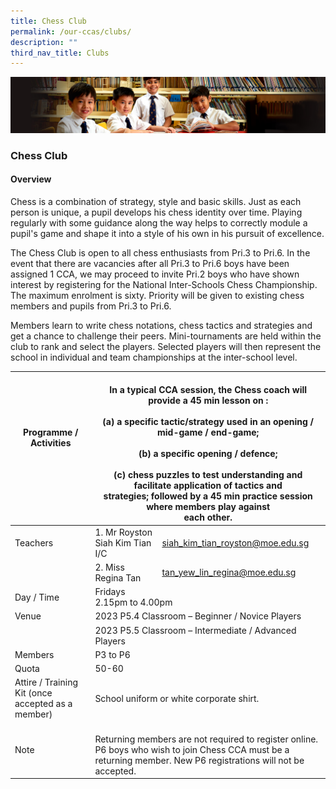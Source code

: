 ```yaml
---
title: Chess Club
permalink: /our-ccas/clubs/
description: ""
third_nav_title: Clubs
---
```

![](/images/Sub-banner1.jpg)

### Chess Club

#### Overview

Chess is a combination of strategy, style and basic skills. Just as each person is unique, a pupil develops his chess identity over time. Playing regularly with some guidance along the way helps to correctly module a pupil's game and shape it into a style of his own in his pursuit of excellence.

  

The Chess Club is open to all chess enthusiasts from Pri.3 to Pri.6. In the event that there are vacancies after all Pri.3 to Pri.6 boys have been assigned 1 CCA, we may proceed to invite Pri.2 boys who have shown interest by registering for the National Inter-Schools Chess Championship.&nbsp; The maximum enrolment is sixty. Priority will be given to existing chess members and pupils from Pri.3 to Pri.6.

  

Members learn to write chess notations, chess tactics and strategies and get a chance to challenge their peers. Mini-tournaments are held within the club to rank and select the players. Selected players will then represent the school in individual and team championships at the inter-school level.

<table><thead><tr><th>Programme / <br>Activities<br><br><br></th><th colspan="2"><br>In a typical CCA session, the Chess coach will provide a 45 min lesson on :<br><br>(a) a specific tactic/strategy used in an opening / mid-game / end-game;<br><br>(b) a specific opening / defence;<br><br>(c) chess puzzles to test understanding and facilitate application of tactics and <br>     strategies; followed by a 45 min practice session where members play against <br>     each other.<br></th></tr></thead><tbody><tr><td>Teachers</td><td>1. Mr Royston Siah Kim Tian I/C</td><td><a href="mailto:siah_kim_tian_royston@moe.edu.sg">siah_kim_tian_royston@moe.edu.sg</a></td></tr><tr><td></td><td>2. Miss Regina Tan</td><td><a href="mailto:tan_yew_lin_regina@moe.edu.sg">tan_yew_lin_regina@moe.edu.sg</a></td></tr><tr><td>Day / Time<br></td><td colspan="2">Fridays<br>2.15pm to 4.00pm</td></tr><tr><td>Venue</td><td colspan="2">2023 P5.4 Classroom – Beginner / Novice Players</td></tr><tr><td></td><td colspan="2">2023 P5.5 Classroom – Intermediate / Advanced Players</td></tr><tr><td>Members</td><td colspan="2">P3 to P6</td></tr><tr><td>Quota</td><td colspan="2">50-60</td></tr><tr><td>Attire / Training Kit (once accepted as a member)</td><td colspan="2">School uniform or white corporate shirt.</td></tr><tr><td>Note<br></td><td colspan="2"><br>Returning members are not required to register online.<br>P6 boys who wish to join Chess CCA must be a returning member. New P6 registrations will not be accepted.</td></tr></tbody></table>